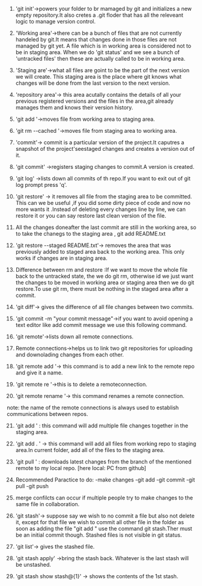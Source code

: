 1. 'git init'->powers your folder to br mamaged by git
and initializes a new empty repository.It also cretes a .git floder that has all
the releveant logic to manage version control.

2. 'Working area'->there can be a bunch of files that are not 
currently handeled by git.It means that changes
done in those files are not managed by git yet.
A file which is in working area is considered not to be in staging area.
When we do 'git status' and we see a bunch of 
'untracked files' then these are actually called to be in 
working area.

3. 'Staging are'->what all files are goint to be the part of the next version we will create.
This staging area is the place where git knows what changes will be done from the last version 
to the next version.

4. 'repository area'-> this area acutally contains the details of all your previous registered versions and 
the files in the area,git already manages them and knows their version history.

5. 'git add <file>'->moves file from working area to staging area.

6. 'git rm --cached <file>'->moves file from staging area to working area.

7. 'commit'-> commit is a particular version of the project.It caputres a snapshot of the project'seestaged changes
and creates a version out of it.

8. 'git commit' ->registers staging changes to commit.A version  is created.

9. 'git log' ->lists down all commits of th repo.If you want to exit out of git log prompt 
press 'q'. 

10. 'git restore' -> it removes all file from the staging area to be committed.
This can we be useful ,if you did some dirty piece of code and now no more wants it .Instead of deleting every changes
line by line, we can restore it or you can say restore last clean version of the file.

11. All the changes doneafter the last commit are still in the working area, so to take the chanegs to the staging area ,
git add README.txt

12. 'git restore --staged README.txt'-> removes the area that was previously added to staged area back to the working area.
This only works if changes are in staging  area.

13. Difference between rm and restore :If we want to move the whole file back to the untracked state, the we do git rm, 
otherwise id we just want the changes to be moved in working area or staging area then we do git restore.To use git rm,
there must be nothing in the staged area after a commit.

14. 'git diff'-> gives the difference of all file changes between two commits.

15. 'git commit -m "your commit message"->if you want to avoid opening a text editor like add commit message we
use this following command.

16. 'git remote'->lists down all remote connections.

17. Remote connections->helps us to link two git repositories for uploading and downolading 
changes from each other.

18. 'git remote add <name of remote> <link of remote>'-> this command is to add a new link to the 
remote repo and give it a name.

19. 'git remote re <name of remote>'->this is to delete a remoteconnection.

20. 'git remote rename <oldname> <newname>'-> this command renames a remote connection.

note: the name of the remote connections is always used to establish communications between repos.

21. 'git add <file1> <file2> <file3>' : this command will add multiple file changes together in the staging area.

22. 'git add . ' -> this command will add all files from working repo to staging area.In current folder, add all of the files to the staging area.

23. 'git pull <remote name> <branch name>' : downloads latest changes from the branch of the mentioned remote to my local repo. [here local: PC from github]

24. Recommended Paractice to do:
-make changes 
-git add <files>
-git commit
-git pull
-git push

25. merge confilcts can occur if multiple people try to make changes to the same file in collaboration.

26. 'git stash'-> suppose say we wish to no commit a file but also not delete it, except for that file we wish to commit all other file in the folder as soon as adding the file "git add <filename>" use the command git stash.Ther must be an initial commit though. Stashed files is not visible in git status.

27. 'git list'-> gives the stashed file.

28. 'git stash apply' ->bring the stash back. Whatever is the last stash will be unstashed.

29. 'git stash show stash@{1}' -> shows the contents of the 1st stash.